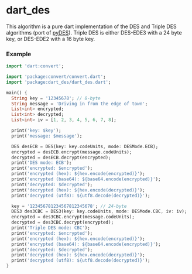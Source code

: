 # dart_des

This algorithm is a pure dart implementation of the DES and Triple DES algorithms
(port of [pyDES](https://github.com/twhiteman/pyDes)).
Triple DES is either DES-EDE3 with a 24 byte key, or DES-EDE2 with a 16 byte key.

### Example

```dart
import 'dart:convert';

import 'package:convert/convert.dart';
import 'package:dart_des/dart_des.dart';

main() {
  String key = '12345678'; // 8-byte
  String message = 'Driving in from the edge of town';
  List<int> encrypted;
  List<int> decrypted;
  List<int> iv = [1, 2, 3, 4, 5, 6, 7, 8];

  print('key: $key');
  print('message: $message');

  DES desECB = DES(key: key.codeUnits, mode: DESMode.ECB);
  encrypted = desECB.encrypt(message.codeUnits);
  decrypted = desECB.decrypt(encrypted);
  print('DES mode: ECB');
  print('encrypted: $encrypted');
  print('encrypted (hex): ${hex.encode(encrypted)}');
  print('encrypted (base64): ${base64.encode(encrypted)}');
  print('decrypted: $decrypted');
  print('decrypted (hex): ${hex.encode(decrypted)}');
  print('decrypted (utf8): ${utf8.decode(decrypted)}');

  key = '123456781234567812345678'; // 24-byte
  DES3 des3CBC = DES3(key: key.codeUnits, mode: DESMode.CBC, iv: iv);
  encrypted = des3CBC.encrypt(message.codeUnits);
  decrypted = des3CBC.decrypt(encrypted);
  print('Triple DES mode: CBC');
  print('encrypted: $encrypted');
  print('encrypted (hex): ${hex.encode(encrypted)}');
  print('encrypted (base64): ${base64.encode(encrypted)}');
  print('decrypted: $decrypted');
  print('decrypted (hex): ${hex.encode(decrypted)}');
  print('decrypted (utf8): ${utf8.decode(decrypted)}');
}
```
